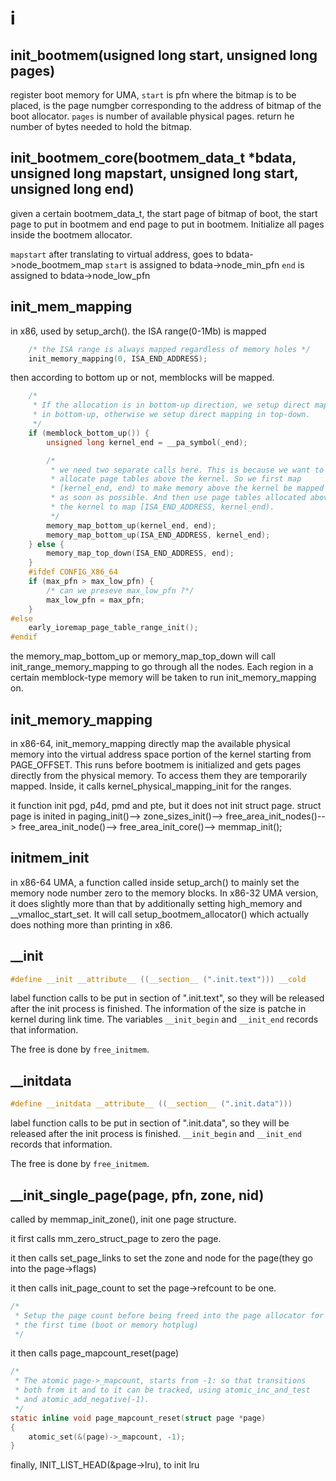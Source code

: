 # i

## init_bootmem(usigned long start, unsigned long pages)
register boot memory for UMA, `start` is pfn where the bitmap is to be placed, is the page numgber corresponding to the address of bitmap of the boot allocator.  `pages` is number of available physical pages.
return he number of bytes needed to hold the bitmap.

## init_bootmem_core(bootmem_data_t *bdata, unsigned long mapstart, unsigned long start, unsigned long end)
given a certain bootmem_data_t, the start page of bitmap of boot, the start page to put in bootmem and end page to put in bootmem. Initialize all pages inside the bootmem allocator.

`mapstart` after translating to virtual address, goes to bdata->node_bootmem_map
`start` is assigned to bdata->node_min_pfn
`end` is assigned to bdata->node_low_pfn

## init_mem_mapping
in x86, used by setup_arch(). 
the ISA range(0-1Mb) is mapped
```c
	/* the ISA range is always mapped regardless of memory holes */
	init_memory_mapping(0, ISA_END_ADDRESS);
```
then according to bottom up or not, memblocks will be mapped.
```c
	/*
	 * If the allocation is in bottom-up direction, we setup direct mapping
	 * in bottom-up, otherwise we setup direct mapping in top-down.
	 */
	if (memblock_bottom_up()) {
		unsigned long kernel_end = __pa_symbol(_end);

		/*
		 * we need two separate calls here. This is because we want to
		 * allocate page tables above the kernel. So we first map
		 * [kernel_end, end) to make memory above the kernel be mapped
		 * as soon as possible. And then use page tables allocated above
		 * the kernel to map [ISA_END_ADDRESS, kernel_end).
		 */
		memory_map_bottom_up(kernel_end, end);
		memory_map_bottom_up(ISA_END_ADDRESS, kernel_end);
	} else {
		memory_map_top_down(ISA_END_ADDRESS, end);
	}
	#ifdef CONFIG_X86_64
	if (max_pfn > max_low_pfn) {
		/* can we preseve max_low_pfn ?*/
		max_low_pfn = max_pfn;
	}
#else
	early_ioremap_page_table_range_init();
#endif
```
the memory_map_bottom_up or memory_map_top_down will call init_range_memory_mapping to go through all the nodes. Each region in a certain memblock-type memory will be taken to run init_memory_mapping on.

## init_memory_mapping
in x86-64, init_memory_mapping directly map the available physical memory into the virtual address space portion of the kernel starting from PAGE_OFFSET. This runs before bootmem is initialized and gets pages directly from the physical memory. To access them they are temporarily mapped. Inside, it calls kernel_physical_mapping_init for the ranges.

it function init pgd, p4d, pmd and pte, but it does not init struct page. struct page is inited in 
paging_init()-->
  zone_sizes_init()-->
    free_area_init_nodes()-->
      free_area_init_node()-->
        free_area_init_core()-->
			memmap_init();

## initmem_init
in x86-64 UMA, a function called inside setup_arch() to mainly set the memory node number zero to the memory blocks. In x86-32 UMA version, it does slightly more than that by additionally setting high_memory and __vmalloc_start_set.  It will call setup_bootmem_allocator() which actually does nothing more than printing in x86.

## __init 
```c
#define __init __attribute__ ((__section__ (".init.text"))) __cold
```
label function calls to be put in section of ".init.text", so they will be released after the init process is finished.
The information of the size is patche in kernel during link time. The variables `__init_begin` and `__init_end` records that information.

The free is done by `free_initmem`.

## __initdata
```c
#define __initdata __attribute__ ((__section__ (".init.data")))
```
label function calls to be put in section of ".init.data", so they will be released after the init process is finished.
`__init_begin` and `__init_end` records that information.

The free is done by `free_initmem`.

## __init_single_page(page, pfn, zone, nid)

called by memmap_init_zone(), init one page structure.


it first calls mm_zero_struct_page to zero the page.


it then calls set_page_links to set the zone and node for the page(they go into the page->flags)


it then calls init_page_count to set the page->refcount to be one.
```c
/*
 * Setup the page count before being freed into the page allocator for
 * the first time (boot or memory hotplug)
 */
```

it then calls page_mapcount_reset(page) 
```c
/*
 * The atomic page->_mapcount, starts from -1: so that transitions
 * both from it and to it can be tracked, using atomic_inc_and_test
 * and atomic_add_negative(-1).
 */
static inline void page_mapcount_reset(struct page *page)
{
	atomic_set(&(page)->_mapcount, -1);
}
```

finally, INIT_LIST_HEAD(&page->lru), to init lru